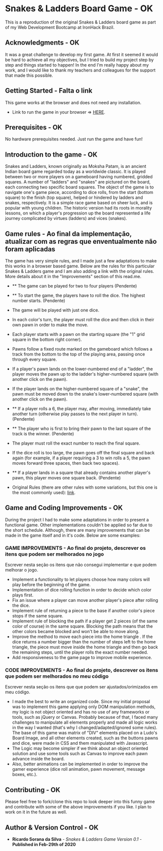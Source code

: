 # Snakes & Ladders Board Game - OK

This is a reproduction of the original Snakes & Ladders board game as part of my Web Development Bootcamp at IronHack Brazil.

## Acknowledgments - OK

It was a great challenge to develop my first game. At first it seemed it would be hard to achieve all my objectives, but I tried to build my project step by step and things started to happen!
In the end I'm really happy about my work, and I would like to thank my teachers and colleagues for the support that made this possible.

## Getting Started - Falta o link

This game works at the browser and does not need any installation.

* Link to run the game in your browser => [HERE](link).

## Prerequisites - OK

No hardware prerequisites needed. Just run the game and have fun!

## Introduction to the game - OK

Snakes and Ladders, known originally as Moksha Patam, is an ancient Indian board game regarded today as a worldwide classic. It is played between two or more players on a gameboard having numbered, gridded squares. A number of "ladders" and "snakes" are pictured on the board, each connecting two specific board squares. The object of the game is to navigate one's game piece, according to dice rolls, from the start (bottom square) to the finish (top square), helped or hindered by ladders and snakes, respectively.
It is a simple race game based on sheer luck, and is popular with young children.
The historic version had its roots in morality lessons, on which a player's progression up the board represented a life journey complicated by virtues (ladders) and vices (snakes).

## Game rules - Ao final da implementação, atualizar com as regras que enventualmente não foram aplicadas

The game has very simple rules, and I made just a few adaptations to make this works in a browser based game.
Below are the rules for this particular Snakes & Ladders game and I am also adding a link with the original rules.
More details about it in the "Improvements" section of this read.me.

* ** The game can be played for two to four players (Pendente)
* ** To start the game, the players have to roll the dice. The highest number starts. (Pendente)
* The game will be played with just one dice.
* In each color's turn, the player must roll the dice and then click in their own pawn in order to make the move.
* Each player starts with a pawn on the starting square (the "1" grid square in the bottom right corner).
* Pawns follow a fixed route marked on the gameboard which follows a track from the bottom to the top of the playing area, passing once through every square.
* If a player's pawn lands on the lower-numbered end of a "ladder", the player moves the pawn up to the ladder's higher-numbered square (with another click on the pawn).
* If the player lands on the higher-numbered square of a "snake", the pawn must be moved down to the snake's lower-numbered square (with another click on the pawn).
* ** If a player rolls a 6, the player may, after moving, immediately take another turn (otherwise play passes to the next player in turn). (Pendente)
* ** The player who is first to bring their pawn to the last square of the track is the winner. (Pendente)
* The player must roll the exact number to reach the final square.
* If the dice roll is too large, the pawn goes off the final square and back again (for example, if a player requiring a 3 to win rolls a 5, the pawn moves forward three spaces, then back two spaces).
* ** If a player lands in a square that already contains another player's pawn, this player moves one square back. (Pendente)


* Original Rules (there are other rules with some variations, but this one is the most commonly used): [link](https://www.wikihow.com/Play-Snakes-and-Ladders).

## Game and Coding Improvements - OK

During the project I had to make some adaptations in order to present a functional game. Other implementations couldn't be applied so far due to the short schedule. Although, there are many improvements that can be made in the game itself and in it's code. Below are some examples:

### GAME IMPROVEMENTS - Ao final do projeto, descrever os itens que podem ser melhorados no jogo

Escrever nesta seção os itens que não consegui implementar e que podem melhorar o jogo.

* Implement a functionality to let players choose how many colors will play before the beginning of the game.
* Implementation of dice rolling function in order to decide which color plays first.
* Fix an issue where a player can move another player's piece after rolling the dice.
* Implement rule of returning a piece to the base if another color's piece stops if the same square.
* Implement rule of blocking the path if a player get 2 pieces (of the same color of course) in the same square. Blocking the path means that the other colors became blocked and won't be able to move along.
* Improve the method to move each piece into the home triangle . If the dice returns a number bigger than the number of steps left to the home triangle, the piece must move inside the home triangle and then go back the remaining steps, until the player rolls the exact number needed.
* Add responsiveness to the game page to improve mobile experience.

### CODE IMPROVEMENTS - Ao final do projeto, descrever os itens que podem ser melhorados no meu código

Escrever nesta seção os itens que que podem ser ajustados/orimizados em meu código.

* I made the best to write an organized code. Since my initial proposal was to implement this game applying only DOM manipulation methods, my logic is not object oriented and has no use of any frameworks or tools, such as jQuery or Canvas. Probably because of that, I faced many challenges to manipulate all elements properly and made all logic works in the way I wanted (that's why I changed/adapted/ignored some rules). The base of this game was matrix of "DIV" elements placed on a Ludo's Board Image, and all other elements created, such as the buttons pawns and dice, were made in CSS and them manipulated with Javascript.
* The Logic may become simpler if we think about an object oriented solution and use some tools such as Canvas to improve each pawn advance inside the board.
* Also, better animations can be implemented in order to improve the gamer experience (dice roll animation, pawn movement, message boxes, etc.).

## Contributing - OK

Please feel free to fork/clone this repo to look deeper into this funny game and contribute with some of the above improvements if you like. I plan to work on it in the future as well.

## Author & Version Control - OK

* **Ricardo Sorana da Silva** - *Snakes & Ladders Game Version 0.1* - **Published in Feb-29th of 2020**
